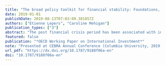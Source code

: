```yaml
---
title: "The broad policy toolkit for financial stability: Foundations, fences, and fire doors"
date: 2019-01-01
publishDate: 2019-08-13T07:03:09.381857Z
authors: ["Etienne Lepers", "Caroline Mehigan"]
publication_types: ["3"]
abstract: "The post financial crisis period has been associated with increased countercyclical use of various financial policies, including residency-based measures. This paper analyses in a single analytical framework the relative effectiveness of three types of financial policies – macroprudential (foundations), currency-based (fences), and residency-based measures (fire doors). The findings in this paper are based on a granular quarterly database of adjustments in these policies that covers both advanced and emerging economies from 2000 to 2015. The results show that residency-based measures on bonds and credit reduce capital inflows but provide limited support for a credit-mitigation role. While no evidence emerges that macroprudential measures alter capital inflows, most appear effective in reducing credit growth. Currency-based measures may reduce both inflows and credit growth (particularly FX reserve requirements and FX lending regulations). These results indicate that the impact of policies needs to be analysed at a granular level and that policy makers should adopt an integrated view of the financial policy toolkit."
featured: false
publication: "*OECD Working Paper on International Investment*"
note: "Presented at CEBRA Annual Conference (Columbia University, 2019); OECD Investment Brownbag Seminar (2018)"
url_pdf: "https://dx.doi.org/10.1787/9188f06a-en"
doi: "10.1787/9188f06a-en"
---
```


